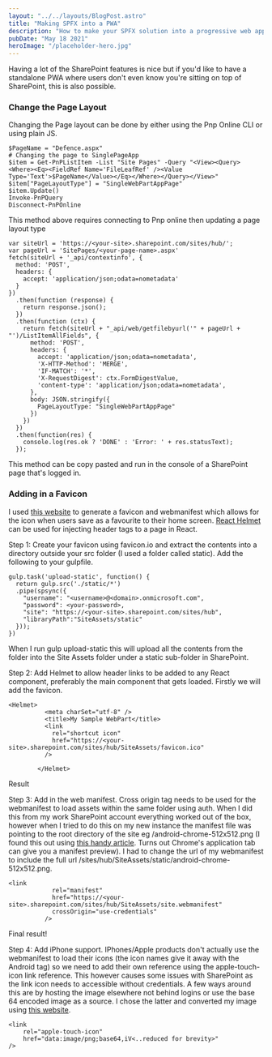 ```yaml
---
layout: "../../layouts/BlogPost.astro"
title: "Making SPFX into a PWA"
description: "How to make your SPFX solution into a progressive web app."
pubDate: "May 18 2021"
heroImage: "/placeholder-hero.jpg"
---
```


Having a lot of the SharePoint features is nice but if you'd like to have a standalone PWA where users don't even know you're sitting on top of SharePoint, this is also possible.

### Change the Page Layout

Changing the Page layout can be done by either using the Pnp Online CLI or using plain JS.

    $PageName = "Defence.aspx"
    # Changing the page to SinglePageApp
    $item = Get-PnPListItem -List "Site Pages" -Query "<View><Query><Where><Eq><FieldRef Name='FileLeafRef' /><Value Type='Text'>$PageName</Value></Eq></Where></Query></View>"
    $item["PageLayoutType"] = "SingleWebPartAppPage"
    $item.Update()
    Invoke-PnPQuery
    Disconnect-PnPOnline

This method above requires connecting to Pnp online then updating a page layout type

    var siteUrl = 'https://<your-site>.sharepoint.com/sites/hub/';
    var pageUrl = 'SitePages/<your-page-name>.aspx'
    fetch(siteUrl + '_api/contextinfo', {
      method: 'POST',
      headers: {
        accept: 'application/json;odata=nometadata'
      }
    })
      .then(function (response) {
        return response.json();
      })
      .then(function (ctx) {
        return fetch(siteUrl + "_api/web/getfilebyurl('" + pageUrl + "')/ListItemAllFields", {
          method: 'POST',
          headers: {
            accept: 'application/json;odata=nometadata',
            'X-HTTP-Method': 'MERGE',
            'IF-MATCH': '*',
            'X-RequestDigest': ctx.FormDigestValue,
            'content-type': 'application/json;odata=nometadata',
          },
          body: JSON.stringify({
            PageLayoutType: "SingleWebPartAppPage"
          })
        })
      })
      .then(function(res) {
        console.log(res.ok ? 'DONE' : 'Error: ' + res.statusText);
      });

This method can be copy pasted and run in the console of a SharePoint page that's logged in.

### Adding in a Favicon

I used [this website](https://favicon.io/) to generate a favicon and webmanifest which allows for the icon when users save as a favourite to their home screen. [React Helmet](https://www.npmjs.com/package/react-helmet) can be used for injecting header tags to a page in React.

Step 1: Create your favicon using favicon.io and extract the contents into a directory outside your src folder (I used a folder called static). Add the following to your gulpfile.

    gulp.task('upload-static', function() {
      return gulp.src('./static/*')
      .pipe(spsync({
        "username": "<username>@<domain>.onmicrosoft.com",
        "password": <your-password>,
        "site": "https://<your-site>.sharepoint.com/sites/hub",
        "libraryPath":"SiteAssets/static"
      }));
    })

When I run gulp upload-static this will upload all the contents from the folder into the Site Assets folder under a static sub-folder in SharePoint.

Step 2: Add Helmet to allow header links to be added to any React component, preferably the main component that gets loaded. Firstly we will add the favicon.

    <Helmet>
              <meta charSet="utf-8" />
              <title>My Sample WebPart</title>
              <link
                rel="shortcut icon"
                href="https://<your-site>.sharepoint.com/sites/hub/SiteAssets/favicon.ico"
              />
              
            </Helmet>

Result

Step 3: Add in the web manifest. Cross origin tag needs to be used for the webmanifest to load assets within the same folder using auth. When I did this from my work SharePoint account everything worked out of the box, however when I tried to do this on my new instance the manifest file was pointing to the root directory of the site eg <your-site>/android-chrome-512x512.png (I found this out using [this handy article](https://web.dev/add-manifest-react/). Turns out Chrome's application tab can give you a manifest preview). I had to change the url of my webmanifest to include the full url /sites/hub/SiteAssets/static/android-chrome-512x512.png.

    <link
                rel="manifest"
                href="https://<your-site>.sharepoint.com/sites/hub/SiteAssets/site.webmanifest"
                crossOrigin="use-credentials"
              />

Final result!

Step 4: Add iPhone support. IPhones/Apple products don't actually use the webmanifest to load their icons (the icon names give it away with the Android tag) so we need to add their own reference using the apple-touch-icon link reference. This however causes some issues with SharePoint as the link icon needs to accessible without credentials. A few ways around this are by hosting the image elsewhere not behind logins or use the base 64 encoded image as a source. I chose the latter and converted my image using [this website](https://www.base64-image.de/).

    <link
    	rel="apple-touch-icon"
    	href="data:image/png;base64,iV<..reduced for brevity>"
    />